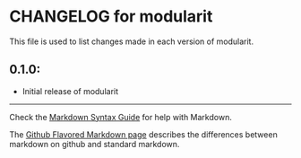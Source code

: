 # CHANGELOG for modularit

This file is used to list changes made in each version of modularit.

## 0.1.0:

* Initial release of modularit

- - - 
Check the [Markdown Syntax Guide](http://daringfireball.net/projects/markdown/syntax) for help with Markdown.

The [Github Flavored Markdown page](http://github.github.com/github-flavored-markdown/) describes the differences between markdown on github and standard markdown.
